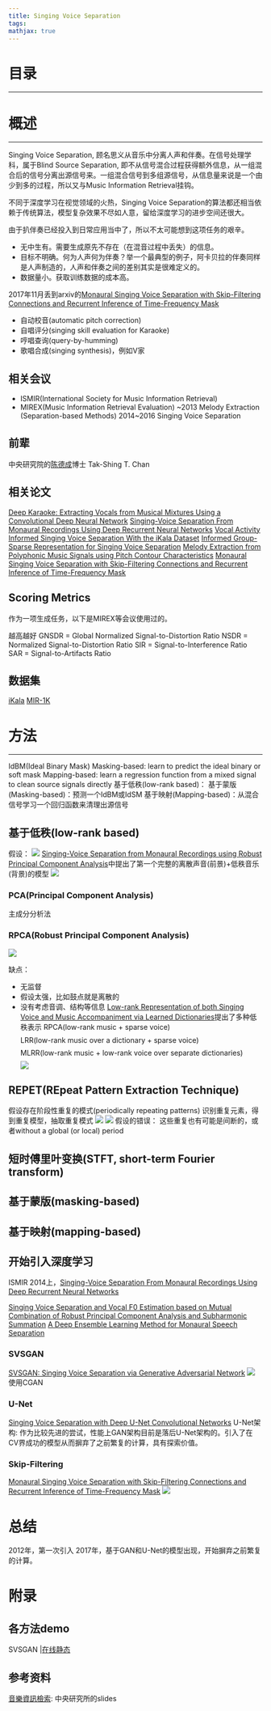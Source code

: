 ```yaml
---
title: Singing Voice Separation
tags:
mathjax: true
---
```

# 目录
---
# 概述
---
Singing Voice Separation, 顾名思义从音乐中分离人声和伴奏。在信号处理学科，属于Blind Source Separation, 即不从信号混合过程获得额外信息，从一组混合后的信号分离出源信号来。一组混合信号到多组源信号，从信息量来说是一个由少到多的过程，所以又与Music Information Retrieval挂钩。

不同于深度学习在视觉领域的火热，Singing Voice Separation的算法都还相当依赖于传统算法，模型复杂效果不尽如人意，留给深度学习的进步空间还很大。

由于扒伴奏已经投入到日常应用当中了，所以不太可能想到这项任务的艰辛。
- 无中生有。需要生成原先不存在（在混音过程中丢失）的信息。
- 目标不明确。何为人声何为伴奏？举一个最典型的例子，阿卡贝拉的伴奏同样是人声制造的，人声和伴奏之间的差别其实是很难定义的。
- 数据量小。获取训练数据的成本高。

2017年11月丢到arxiv的[Monaural Singing Voice Separation with Skip-Filtering Connections and Recurrent Inference of Time-Frequency Mask](https://arxiv.org/abs/1711.01437)

- 自动校音(automatic pitch correction)
- 自唱评分(singing skill evaluation for Karaoke)
- 哼唱查询(query-by-humming)
- 歌唱合成(singing synthesis)，例如V家

## 相关会议
- ISMIR(International Society for Music Information Retrieval)
- MIREX(Music Information Retrieval Evaluation)
~2013 Melody Extraction (Separation-based Methods)
2014~2016 Singing Voice Separation

## 前辈
中央研究院的[陈德成](https://www.citi.sinica.edu.tw/pages/takshingchan/index_zh.html)博士
Tak-Shing T. Chan

## 相关论文
[Deep Karaoke: Extracting Vocals from Musical Mixtures Using a Convolutional Deep Neural Network](https://arxiv.org/abs/1504.04658)
[Singing-Voice Separation From Monaural Recordings Using Deep Recurrent Neural Networks](http://paris.cs.illinois.edu/pubs/huang-ismir2014.pdf)
[Vocal Activity Informed Singing Voice Separation With the iKala Dataset](https://pdfs.semanticscholar.org/cde4/791e5da32f8c26c02f4828943325e8471dc0.pdf)
[Informed Group-Sparse Representation for Singing Voice Separation](http://mac.citi.sinica.edu.tw/ikala/chan17spl.pdf)
[Melody Extraction from Polyphonic Music Signals using Pitch Contour Characteristics](http://mtg.upf.edu/system/files/publications/SalamonGomezMelodyTASLP2012.pdf)
[Monaural Singing Voice Separation with Skip-Filtering Connections and Recurrent Inference of Time-Frequency Mask](https://arxiv.org/abs/1711.01437)

## Scoring Metrics
作为一项生成任务，以下是MIREX等会议使用过的。

越高越好
GNSDR = Global Normalized Signal-to-Distortion Ratio 
NSDR = Normalized Signal-to-Distortion Ratio 
SIR = Signal-to-Interference Ratio
SAR = Signal-to-Artifacts Ratio

## 数据集
[iKala](http://mac.citi.sinica.edu.tw/ikala/)
[MIR-1K](https://sites.google.com/site/unvoicedsoundseparation/mir-1k)
# 方法
---

IdBM(Ideal Binary Mask)
Masking-based: learn to predict the ideal binary or soft mask
Mapping-based: learn a regression function from a mixed signal to clean source signals directly
基于低秩(low-rank based)：
基于蒙版(Masking-based)：预测一个IdBM或IdSM
基于映射(Mapping-based)：从混合信号学习一个回归函数来清理出源信号
## 基于低秩(low-rank based)
假设：
![](imgs/low-rank_assumption.png)
[Singing-Voice Separation from Monaural Recordings using Robust Principal Component Analysis](http://citeseerx.ist.psu.edu/viewdoc/download?doi=10.1.1.294.6722&rep=rep1&type=pdf)中提出了第一个完整的离散声音(前景)+低秩音乐(背景)的模型
![](imgs/rpca_for_singing_voice_separation.png)
### PCA(Principal Component Analysis)
主成分分析法
### RPCA(Robust Principal Component Analysis)
![](imgs/rpca_for_foreground/background_separation)

缺点：
- 无监督
- 假设太强，比如鼓点就是离散的
- 没有考虑音调、结构等信息
[Low-rank Representation of both Singing Voice and Music Accompaniment via Learned Dictionaries](http://www.ppgia.pucpr.br/ismir2013/wp-content/uploads/2013/09/17_Paper.pdf)提出了多种低秩表示
RPCA(low-rank music + sparse voice)
$$$$
LRR(low-rank music over a dictionary + sparse voice)
$$$$
MLRR(low-rank music + low-rank voice over separate dictionaries)
$$$$
![](imgs/日后公式化1.png)

## REPET(REpeat Pattern Extraction Technique)
假设存在阶段性重复的模式(periodically repeating patterns)
识别重复元素，得到重复模型，抽取重复模式
![](imgs/repet.png)
![](imgs/adaptive_repet.png)
假设的错误：
这些重复也有可能是间断的，或者without a global (or local) period
## 短时傅里叶变换(STFT, short-term Fourier transform)
## 基于蒙版(masking-based)

## 基于映射(mapping-based)
## 开始引入深度学习
ISMIR 2014上，[Singing-Voice Separation From Monaural Recordings Using Deep Recurrent Neural Networks](http://paris.cs.illinois.edu/pubs/huang-ismir2014.pdf)

[Singing Voice Separation and Vocal F0 Estimation based on Mutual Combination of Robust Principal Component Analysis and Subharmonic Summation](https://arxiv.org/abs/1604.00192)
[A Deep Ensemble Learning Method for Monaural Speech Separation](http://www.xiaolei-zhang.net/papers/Zhang,%20Wang%20-%202016%20-%20A%20Deep%20Ensemble%20Learning%20Method%20for%20Monaural%20Speech%20Separation.pdf)

### SVSGAN
[SVSGAN: Singing Voice Separation via Generative Adversarial Network](https://arxiv.org/abs/1710.11428)
![](imgs/SVSGAN.png)
使用CGAN
### U-Net
[Singing Voice Separation with Deep U-Net Convolutional Networks](https://ismir2017.smcnus.org/wp-content/uploads/2017/10/171_Paper.pdf)
U-Net架构: 
作为比较先进的尝试，性能上GAN架构目前是落后U-Net架构的。引入了在CV界成功的模型从而摒弃了之前繁复的计算，具有探索价值。
### Skip-Filtering
[Monaural Singing Voice Separation with Skip-Filtering Connections and Recurrent Inference of Time-Frequency Mask](https://arxiv.org/abs/1711.01437)
![](imgs/mss.png)
# 总结
2012年，第一次引入
2017年，基于GAN和U-Net的模型出现，开始摒弃之前繁复的计算。

# 附录
## 各方法demo

SVSGAN |[在线](http://mirlab.org:8080/demo/SVSGAN/)[静态](http://mirlab.org:8080/demo/SVSGAN/svsgan_paper_result.html)


## 参考资料
[音樂資訊檢索](http://mac.citi.sinica.edu.tw/~yang/teaching/lecture11_separation.pdf): 中央研究所的slides